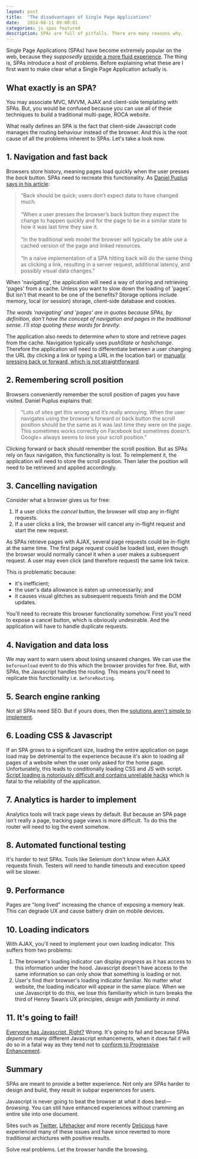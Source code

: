 ```yaml
---
layout: post
title:  "The disadvantages of Single Page Applications"
date:   2014-08-11 09:00:01
categories: js spas featured
description: SPAs are full of pitfalls. There are many reasons why.
---
```


Single Page Applications (SPAs) have become extremely popular on the web, because they *supposedly* [provide a more fluid experience](http://en.wikipedia.org/wiki/Single-page_application). The thing is, SPAs introduce a host of problems. Before explaining what these are I first want to make clear what a Single Page Application actually is.

## What exactly is an SPA?

You may associate MVC, MVVM, AJAX and client-side templating with SPAs. But, you would be confused because you can use all of these techniques to build a traditional multi-page, ROCA website.

What really defines an SPA is the fact that client-side Javascript code manages the routing behaviour instead of the browser. And this is the root cause of all the problems inherent to SPAs. Let's take a look now.

## 1. Navigation and fast back

Browsers store history, meaning pages load quickly when the user presses the *back* button. SPAs need to recreate this functionality. As [Daniel Puplus says in his article](https://medium.com/joys-of-javascript/4353246f4480):

> &ldquo;Back should be quick; users don’t expect data to have changed much.<br><br>
> &ldquo;When a user presses the browser’s back button they expect the change to happen quickly and for the page to be in a similar state to how it was last time they saw it.<br><br>
> &ldquo;In the traditional web model the browser will typically be able use a cached version of the page and linked resources.<br><br>
> &ldquo;In a naive implementation of a SPA hitting back will do the same thing as clicking a link, resulting in a server request, additional latency, and possibly visual data changes.&rdquo;

When 'navigating', the application will need a way of storing and retrieving 'pages' from a cache. Unless you want to slow down the loading of 'pages'. But isn't that meant to be one of the benefits? Storage options include memory, local (or session) storage, client-side database and cookies.

*The words 'navigating' and 'pages' are in quotes because SPAs, by definition, don't have the concept of navigation and pages in the traditional sense. I'll stop quoting these words for brevity.*

The application also needs to determine *when* to store and retrieve pages from the cache. Navigation typically uses *pushState* or *hashchange*. Therefore the application will need to differentiate between a user changing the URL (by clicking a link or typing a URL in the location bar) or [manually pressing back or forward, which is not straightforward](http://stackoverflow.com/questions/2008806/how-to-detect-if-the-user-clicked-the-back-button).

## 2. Remembering scroll position

Browsers conveniently remember the scroll position of pages you have visited. Daniel Puplus explains that:

> &ldquo;Lots of sites get this wrong and it’s really annoying. When the user navigates using the browser’s forward or back button the scroll position should be the same as it was last time they were on the page. This sometimes works correctly on Facebook but sometimes doesn’t. Google+ always seems to lose your scroll position.&rdquo;

Clicking forward or back should remember the scroll position. But as SPAs rely on faux navigation, this functionality is lost. To reimplement it, the application will need to store the scroll position. Then later the position will need to be retrieved and applied accordingly.

## 3. Cancelling navigation

Consider what a browser gives us for free:

1. If a user clicks the *cancel* button, the browser will stop any in-flight requests.
2. If a user clicks a link, the browser will cancel any in-flight request and start the new request.

As SPAs retrieve pages with AJAX, several page requests could be in-flight at the same time. The first page request could be loaded last, even though the browser would normally cancel it when a user makes a subsequent request. A user may even click (and therefore request) the same link twice.

This is problematic because:

- it's inefficient;
- the user's data allowance is eaten up unnecessarily; and 
- it causes visual glitches as subsequent requests finish and the DOM updates.

You'll need to recreate this browser functionality somehow. First you'll need to expose a cancel button, which is obviously undesirable. And the application will have to handle duplicate requests.

## 4. Navigation and data loss

We may want to warn users about losing unsaved changes. We can use the `beforeunload` event to do this which the browser provides for free. But, with SPAs, the Javascript handles the routing. This means you'll need to replicate this functionality i.e. `beforeRouting`.

## 5. Search engine ranking

Not all SPAs need SEO. But if yours does, then the [solutions aren't simple to implement](http://stackoverflow.com/questions/7549306/single-page-js-websites-and-seo).

## 6. Loading CSS &amp; Javascript

If an SPA grows to a significant size, loading the entire application on page load may be detrimental to the experience because it's akin to loading all pages of a website when the user only asked for the home page. Unfortunately, this leads to conditionally loading CSS and JS with script. [Script loading is notoriously difficult and contains unreliable hacks](http://blog.getify.com/labjs-script-loading-the-way-it-should-be/) which is fatal to the reliability of the application.

## 7. Analytics is harder to implement

Analytics tools will track page views by default. But because an SPA page isn't really a page, tracking page views is more difficult. To do this the router will need to log the event somehow.

## 8. Automated functional testing

It's harder to test SPAs. Tools like Selenium don't know when AJAX requests finish. Testers will need to handle timeouts and execution speed will be slower.

## 9. Performance

Pages are "long lived" increasing the chance of exposing a memory leak. This can degrade UX and cause battery drain on mobile devices.

## 10. Loading indicators

With AJAX, you'll need to implement your own loading indicator. This suffers from two problems:

1. The browser's loading indicator can display *progress* as it has access to this information under the hood. Javascript doesn't have access to the same information so can only show that something is loading or not.
2. User's find *their* browser's loading indicator familiar. No matter what website, the loading indicator will appear in the same place. When we use Javascript to do this, we lose this familiarity which in turn breaks the third of Henny Swan’s UX principles, *design with familiarity in mind*.

## 11. It's going to fail!

[Everyone has Javascript, Right?](http://kryogenix.org/code/browser/everyonehasjs.html) Wrong. It's going to fail and because SPAs *depend* on many different Javascript enhancements, when it does fail it will do so in a fatal way as they tend not to [conform to Progressive Enhancement](/articles/writing-javascript-that-conforms-to-progressive-enhancement/).

## Summary

SPAs are meant to provide a better experience. Not only are SPAs harder to design and build, they result in subpar experiences for users.

Javascript is never going to beat the browser at what it does best&mdash;*browsing*. You can still have enhanced experiences without cramming an entire site into one document.

Sites such as [Twitter](https://blog.twitter.com/2012/improving-performance-on-twittercom), [Lifehacker](http://isolani.co.uk/blog/javascript/BreakingTheWebWithHashBangs) and more recently [Delicious](http://blog.delicious.com/2016/01/delicious-changes/) have experienced many of these issues and have since reverted to more traditional archictures with positive results.

Solve real problems. Let the browser handle the browsing.